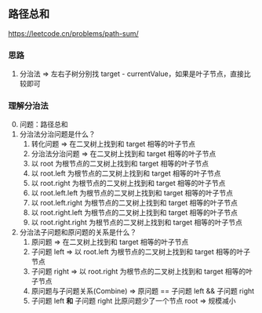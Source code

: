 ## 路径总和

<https://leetcode.cn/problems/path-sum/>

### 思路

1. 分治法 => 左右子树分别找 target - currentValue，如果是叶子节点，直接比较即可

### 理解分治法

0. 问题：路径总和
1. 分治法分治问题是什么？
    1. 转化问题 => 在二叉树上找到和 target 相等的叶子节点
    2. 分治法分治问题 => 在二叉树上找到和 target 相等的叶子节点
    3. 以 root 为根节点的二叉树上找到和 target 相等的叶子节点
    4. 以 root.left 为根节点的二叉树上找到和 target 相等的叶子节点
    5. 以 root.right 为根节点的二叉树上找到和 target 相等的叶子节点
    6. 以 root.left.left 为根节点的二叉树上找到和 target 相等的叶子节点
    7. 以 root.left.right 为根节点的二叉树上找到和 target 相等的叶子节点
    8. 以 root.right.left 为根节点的二叉树上找到和 target 相等的叶子节点
    9. 以 root.right.right 为根节点的二叉树上找到和 target 相等的叶子节点
2. 分治法子问题和原问题的关系是什么？
    1. 原问题 => 在二叉树上找到和 target 相等的叶子节点
    2. 子问题 left => 以 root.left 为根节点的二叉树上找到和 target 相等的叶子节点
    3. 子问题 right => 以 root.right 为根节点的二叉树上找到和 target 相等的叶子节点
    4. 原问题与子问题关系(Combine) => 原问题 == 子问题 left && 子问题 right
    5. 子问题 left **和** 子问题 right 比原问题少了一个节点 root => 规模减小
